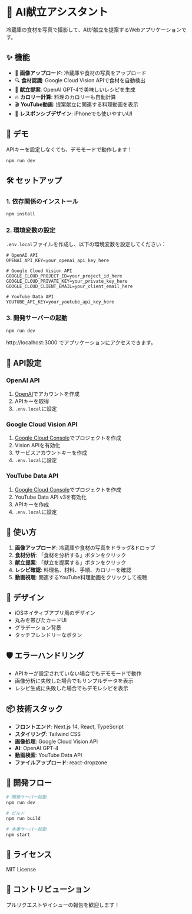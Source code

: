 # 🍳 AI献立アシスタント

冷蔵庫の食材を写真で撮影して、AIが献立を提案するWebアプリケーションです。

## ✨ 機能

- 📸 **画像アップロード**: 冷蔵庫や食材の写真をアップロード
- 🔍 **食材認識**: Google Cloud Vision APIで食材を自動検出
- 🤖 **献立提案**: OpenAI GPT-4で美味しいレシピを生成
- 🔥 **カロリー計算**: 料理のカロリーも自動計算
- 🎬 **YouTube動画**: 提案献立に関連する料理動画を表示
- 📱 **レスポンシブデザイン**: iPhoneでも使いやすいUI

## 🚀 デモ

APIキーを設定しなくても、デモモードで動作します！

```bash
npm run dev
```

## 🛠️ セットアップ

### 1. 依存関係のインストール

```bash
npm install
```

### 2. 環境変数の設定

`.env.local`ファイルを作成し、以下の環境変数を設定してください：

```env
# OpenAI API
OPENAI_API_KEY=your_openai_api_key_here

# Google Cloud Vision API
GOOGLE_CLOUD_PROJECT_ID=your_project_id_here
GOOGLE_CLOUD_PRIVATE_KEY=your_private_key_here
GOOGLE_CLOUD_CLIENT_EMAIL=your_client_email_here

# YouTube Data API
YOUTUBE_API_KEY=your_youtube_api_key_here
```

### 3. 開発サーバーの起動

```bash
npm run dev
```

http://localhost:3000 でアプリケーションにアクセスできます。

## 🔧 API設定

### OpenAI API

1. [OpenAI](https://platform.openai.com/)でアカウントを作成
2. APIキーを取得
3. `.env.local`に設定

### Google Cloud Vision API

1. [Google Cloud Console](https://console.cloud.google.com/)でプロジェクトを作成
2. Vision APIを有効化
3. サービスアカウントキーを作成
4. `.env.local`に設定

### YouTube Data API

1. [Google Cloud Console](https://console.cloud.google.com/)でプロジェクトを作成
2. YouTube Data API v3を有効化
3. APIキーを作成
4. `.env.local`に設定

## 📱 使い方

1. **画像アップロード**: 冷蔵庫や食材の写真をドラッグ&ドロップ
2. **食材分析**: 「食材を分析する」ボタンをクリック
3. **献立提案**: 「献立を提案する」ボタンをクリック
4. **レシピ確認**: 料理名、材料、手順、カロリーを確認
5. **動画視聴**: 関連するYouTube料理動画をクリックして視聴

## 🎨 デザイン

- iOSネイティブアプリ風のデザイン
- 丸みを帯びたカードUI
- グラデーション背景
- タッチフレンドリーなボタン

## 🛡️ エラーハンドリング

- APIキーが設定されていない場合でもデモモードで動作
- 画像分析に失敗した場合でもサンプルデータを表示
- レシピ生成に失敗した場合でもデモレシピを表示

## 📦 技術スタック

- **フロントエンド**: Next.js 14, React, TypeScript
- **スタイリング**: Tailwind CSS
- **画像処理**: Google Cloud Vision API
- **AI**: OpenAI GPT-4
- **動画検索**: YouTube Data API
- **ファイルアップロード**: react-dropzone

## 🔄 開発フロー

```bash
# 開発サーバー起動
npm run dev

# ビルド
npm run build

# 本番サーバー起動
npm start
```

## 📝 ライセンス

MIT License

## 🤝 コントリビューション

プルリクエストやイシューの報告を歓迎します！
